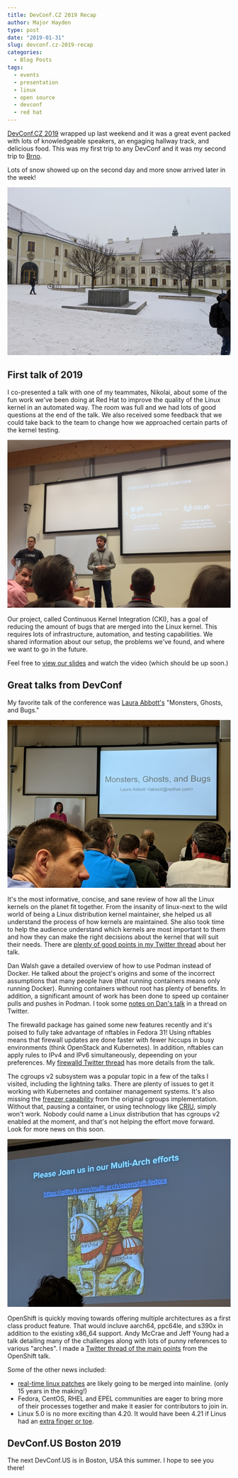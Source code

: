 ```yaml
---
title: DevConf.CZ 2019 Recap
author: Major Hayden
type: post
date: "2019-01-31"
slug: devconf.cz-2019-recap
categories:
  - Blog Posts
tags:
  - events
  - presentation
  - linux
  - open source
  - devconf
  - red hat
---
```


[DevConf.CZ 2019] wrapped up last weekend and it was a great event packed
with lots of knowledgeable speakers, an engaging hallway track, and delicious
food. This was my first trip to any DevConf and it was my second trip to
[Brno].

Lots of snow showed up on the second day and more snow arrived later in the
week!

[![devconf-snow-small]](/images/20190131-devconf-2019-snow.jpg)

[DevConf.CZ 2019]: http://devconf.info/cz
[Brno]: https://en.wikipedia.org/wiki/Brno
[devconf-snow-small]: /images/20190131-devconf-2019-snow-720.jpg
[devconf-snow]: /images/20190131-devconf-2019-snow.jpg

## First talk of 2019

I co-presented a talk with one of my teammates, Nikolai, about some of the
fun work we've been doing at Red Hat to improve the quality of the Linux
kernel in an automated way. The room was full and we had lots of good
questions at the end of the talk. We also received some feedback that we
could take back to the team to change how we approached certain parts of the
kernel testing.

![devconf-major-nikolai]

Our project, called Continuous Kernel Integration (CKI), has a goal of
reducing the amount of bugs that are merged into the Linux kernel. This
requires lots of infrastructure, automation, and testing capabilities. We
shared information about our setup, the problems we've found, and where we
want to go in the future.

Feel free to [view our slides] and watch the video (which should be up soon.)

[devconf-major-nikolai]: /images/20190131-devconf-major-nikolai.jpg
[view our slides]: https://www.slideshare.net/MajorHayden/cookies-for-kernel-developers

## Great talks from DevConf

My favorite talk of the conference was [Laura Abbott's] "Monsters, Ghosts, and
Bugs."

![devconf-laura-abbott]

It's the most informative, concise, and sane review of how all the Linux
kernels on the planet fit together. From the insanity of linux-next to the
wild world of being a Linux distribution kernel maintainer, she helped us all
understand the process of how kernels are maintained. She also took time to
help the audience understand which kernels are most important to them and how
they can make the right decisions about the kernel that will suit their
needs. There are [plenty of good points in my Twitter thread] about her talk.

Dan Walsh gave a detailed overview of how to use Podman instead of Docker. He
talked about the project's origins and some of the incorrect assumptions that
many people have (that running containers means only running Docker). Running
containers without root has plenty of benefits. In addition, a significant
amount of work has been done to speed up container pulls and pushes in
Podman. I took some [notes on Dan's talk] in a thread on Twitter.

The firewalld package has gained some new features recently and it's poised
to fully take advantage of nftables in Fedora 31! Using nftables means that
firewall updates are done faster with fewer hiccups in busy environments
(think OpenStack and Kubernetes). In addition, nftables can apply rules to
IPv4 and IPv6 simultaneously, depeending on your preferences. My [firewalld
Twitter thread] has more details from the talk.

The cgroups v2 subsystem was a popular topic in a few of the talks I visited,
including the lightning talks. There are plenty of issues to get it working
with Kubernetes and container management systems. It's also missing the
[freezer capability] from the original cgroups implementation. Without that,
pausing a container, or using technology like [CRIU], simply won't work.
Nobody could name a Linux distribution that has cgroups v2 enabled at the
moment, and that's not helping the effort move forward. Look for more news on
this soon.

![devconf-openshift-pun]

OpenShift is quickly moving towards offering multiple architectures as a
first class product feature. That would incluve aarch64, ppc64le, and s390x
in addition to the existing x86_64 support. Andy McCrae and Jeff Young had a
talk detailing many of the challenges along with lots of punny references to
various "arches". I made a [Twitter thread of the main points] from the
OpenShift talk.

Some of the other news included:

* [real-time linux patches] are likely going to be merged into mainline.
  (only 15 years in the making!)
* Fedora, CentOS, RHEL and EPEL communities are eager to bring more of their
  processes together and make it easier for contributors to join in.
* Linux 5.0 is no more exciting than 4.20. It would have been 4.21 if Linus
  had an [extra finger or toe].

## DevConf.US Boston 2019

The next DevConf.US is in Boston, USA this summer. I hope to see you there!

[Laura Abbott's]: https://twitter.com/openlabbott
[devconf-laura-abbott]: /images/20190131-devconf-laura-abbott-720.jpg
[plenty of good points in my Twitter thread]: https://twitter.com/majorhayden/status/1089507679977046017
[notes on Dan's talk]: https://twitter.com/majorhayden/status/1088715555635220481
[firewalld Twitter thread]: https://twitter.com/majorhayden/status/1088807448817876992
[freezer capability]: https://www.kernel.org/doc/Documentation/cgroup-v1/freezer-subsystem.txt
[CRIU]: https://criu.org/Main_Page
[Twitter thread of the main points]: https://twitter.com/majorhayden/status/1089470907607928833
[devconf-openshift-pun]: /images/20190131-devconf-openshif-pun-720.jpg
[real-time linux patches]: https://wiki.linuxfoundation.org/realtime/start
[extra finger or toe]: https://www.theregister.co.uk/2019/01/07/linux_reaches_the_big_five_point_oh/
